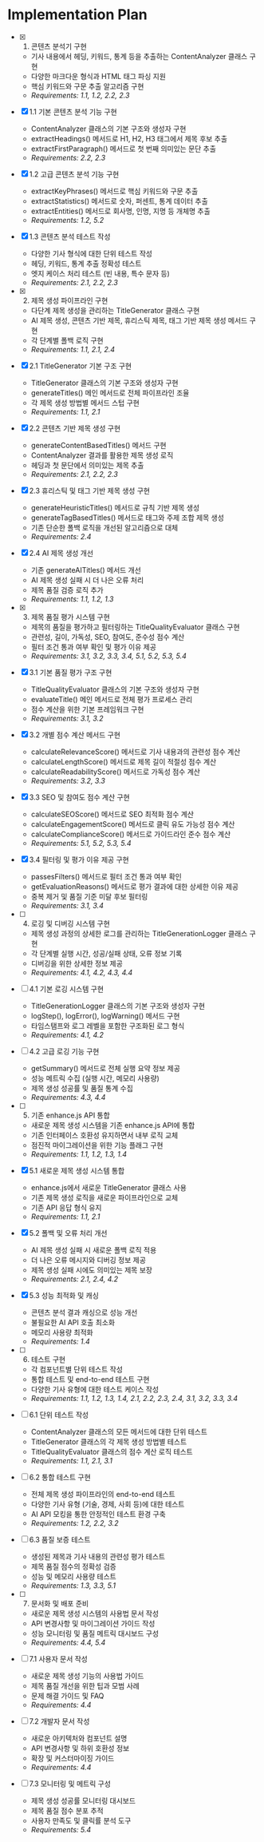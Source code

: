 # Implementation Plan

- [x] 1. 콘텐츠 분석기 구현
  - 기사 내용에서 헤딩, 키워드, 통계 등을 추출하는 ContentAnalyzer 클래스 구현
  - 다양한 마크다운 형식과 HTML 태그 파싱 지원
  - 핵심 키워드와 구문 추출 알고리즘 구현
  - _Requirements: 1.1, 1.2, 2.2, 2.3_

- [x] 1.1 기본 콘텐츠 분석 기능 구현
  - ContentAnalyzer 클래스의 기본 구조와 생성자 구현
  - extractHeadings() 메서드로 H1, H2, H3 태그에서 제목 후보 추출
  - extractFirstParagraph() 메서드로 첫 번째 의미있는 문단 추출
  - _Requirements: 2.2, 2.3_

- [x] 1.2 고급 콘텐츠 분석 기능 구현
  - extractKeyPhrases() 메서드로 핵심 키워드와 구문 추출
  - extractStatistics() 메서드로 숫자, 퍼센트, 통계 데이터 추출
  - extractEntities() 메서드로 회사명, 인명, 지명 등 개체명 추출
  - _Requirements: 1.2, 5.2_

- [x] 1.3 콘텐츠 분석 테스트 작성
  - 다양한 기사 형식에 대한 단위 테스트 작성
  - 헤딩, 키워드, 통계 추출 정확성 테스트
  - 엣지 케이스 처리 테스트 (빈 내용, 특수 문자 등)
  - _Requirements: 2.1, 2.2, 2.3_

- [x] 2. 제목 생성 파이프라인 구현
  - 다단계 제목 생성을 관리하는 TitleGenerator 클래스 구현
  - AI 제목 생성, 콘텐츠 기반 제목, 휴리스틱 제목, 태그 기반 제목 생성 메서드 구현
  - 각 단계별 폴백 로직 구현
  - _Requirements: 1.1, 2.1, 2.4_

- [x] 2.1 TitleGenerator 기본 구조 구현
  - TitleGenerator 클래스의 기본 구조와 생성자 구현
  - generateTitles() 메인 메서드로 전체 파이프라인 조율
  - 각 제목 생성 방법별 메서드 스텁 구현
  - _Requirements: 1.1, 2.1_

- [x] 2.2 콘텐츠 기반 제목 생성 구현
  - generateContentBasedTitles() 메서드 구현
  - ContentAnalyzer 결과를 활용한 제목 생성 로직
  - 헤딩과 첫 문단에서 의미있는 제목 추출
  - _Requirements: 2.1, 2.2, 2.3_

- [x] 2.3 휴리스틱 및 태그 기반 제목 생성 구현
  - generateHeuristicTitles() 메서드로 규칙 기반 제목 생성
  - generateTagBasedTitles() 메서드로 태그와 주제 조합 제목 생성
  - 기존 단순한 폴백 로직을 개선된 알고리즘으로 대체
  - _Requirements: 2.4_

- [x] 2.4 AI 제목 생성 개선
  - 기존 generateAITitles() 메서드 개선
  - AI 제목 생성 실패 시 더 나은 오류 처리
  - 제목 품질 검증 로직 추가
  - _Requirements: 1.1, 1.2, 1.3_

- [x] 3. 제목 품질 평가 시스템 구현
  - 제목의 품질을 평가하고 필터링하는 TitleQualityEvaluator 클래스 구현
  - 관련성, 길이, 가독성, SEO, 참여도, 준수성 점수 계산
  - 필터 조건 통과 여부 확인 및 평가 이유 제공
  - _Requirements: 3.1, 3.2, 3.3, 3.4, 5.1, 5.2, 5.3, 5.4_

- [x] 3.1 기본 품질 평가 구조 구현
  - TitleQualityEvaluator 클래스의 기본 구조와 생성자 구현
  - evaluateTitle() 메인 메서드로 전체 평가 프로세스 관리
  - 점수 계산을 위한 기본 프레임워크 구현
  - _Requirements: 3.1, 3.2_

- [x] 3.2 개별 점수 계산 메서드 구현
  - calculateRelevanceScore() 메서드로 기사 내용과의 관련성 점수 계산
  - calculateLengthScore() 메서드로 제목 길이 적절성 점수 계산
  - calculateReadabilityScore() 메서드로 가독성 점수 계산
  - _Requirements: 3.2, 3.3_

- [x] 3.3 SEO 및 참여도 점수 계산 구현
  - calculateSEOScore() 메서드로 SEO 최적화 점수 계산
  - calculateEngagementScore() 메서드로 클릭 유도 가능성 점수 계산
  - calculateComplianceScore() 메서드로 가이드라인 준수 점수 계산
  - _Requirements: 5.1, 5.2, 5.3, 5.4_

- [x] 3.4 필터링 및 평가 이유 제공 구현
  - passesFilters() 메서드로 필터 조건 통과 여부 확인
  - getEvaluationReasons() 메서드로 평가 결과에 대한 상세한 이유 제공
  - 중복 제거 및 품질 기준 미달 후보 필터링
  - _Requirements: 3.1, 3.4_

- [ ] 4. 로깅 및 디버깅 시스템 구현
  - 제목 생성 과정의 상세한 로그를 관리하는 TitleGenerationLogger 클래스 구현
  - 각 단계별 실행 시간, 성공/실패 상태, 오류 정보 기록
  - 디버깅을 위한 상세한 정보 제공
  - _Requirements: 4.1, 4.2, 4.3, 4.4_

- [ ] 4.1 기본 로깅 시스템 구현
  - TitleGenerationLogger 클래스의 기본 구조와 생성자 구현
  - logStep(), logError(), logWarning() 메서드 구현
  - 타임스탬프와 로그 레벨을 포함한 구조화된 로그 형식
  - _Requirements: 4.1, 4.2_

- [ ] 4.2 고급 로깅 기능 구현
  - getSummary() 메서드로 전체 실행 요약 정보 제공
  - 성능 메트릭 수집 (실행 시간, 메모리 사용량)
  - 제목 생성 성공률 및 품질 통계 수집
  - _Requirements: 4.3, 4.4_

- [ ] 5. 기존 enhance.js API 통합
  - 새로운 제목 생성 시스템을 기존 enhance.js API에 통합
  - 기존 인터페이스 호환성 유지하면서 내부 로직 교체
  - 점진적 마이그레이션을 위한 기능 플래그 구현
  - _Requirements: 1.1, 1.2, 1.3, 1.4_

- [x] 5.1 새로운 제목 생성 시스템 통합
  - enhance.js에서 새로운 TitleGenerator 클래스 사용
  - 기존 제목 생성 로직을 새로운 파이프라인으로 교체
  - 기존 API 응답 형식 유지
  - _Requirements: 1.1, 2.1_

- [x] 5.2 폴백 및 오류 처리 개선
  - AI 제목 생성 실패 시 새로운 폴백 로직 적용
  - 더 나은 오류 메시지와 디버깅 정보 제공
  - 제목 생성 실패 시에도 의미있는 제목 보장
  - _Requirements: 2.1, 2.4, 4.2_

- [x] 5.3 성능 최적화 및 캐싱
  - 콘텐츠 분석 결과 캐싱으로 성능 개선
  - 불필요한 AI API 호출 최소화
  - 메모리 사용량 최적화
  - _Requirements: 1.4_

- [ ] 6. 테스트 구현
  - 각 컴포넌트별 단위 테스트 작성
  - 통합 테스트 및 end-to-end 테스트 구현
  - 다양한 기사 유형에 대한 테스트 케이스 작성
  - _Requirements: 1.1, 1.2, 1.3, 1.4, 2.1, 2.2, 2.3, 2.4, 3.1, 3.2, 3.3, 3.4_

- [ ] 6.1 단위 테스트 작성
  - ContentAnalyzer 클래스의 모든 메서드에 대한 단위 테스트
  - TitleGenerator 클래스의 각 제목 생성 방법별 테스트
  - TitleQualityEvaluator 클래스의 점수 계산 로직 테스트
  - _Requirements: 1.1, 2.1, 3.1_

- [ ] 6.2 통합 테스트 구현
  - 전체 제목 생성 파이프라인의 end-to-end 테스트
  - 다양한 기사 유형 (기술, 경제, 사회 등)에 대한 테스트
  - AI API 모킹을 통한 안정적인 테스트 환경 구축
  - _Requirements: 1.2, 2.2, 3.2_

- [ ] 6.3 품질 보증 테스트
  - 생성된 제목과 기사 내용의 관련성 평가 테스트
  - 제목 품질 점수의 정확성 검증
  - 성능 및 메모리 사용량 테스트
  - _Requirements: 1.3, 3.3, 5.1_

- [ ] 7. 문서화 및 배포 준비
  - 새로운 제목 생성 시스템의 사용법 문서 작성
  - API 변경사항 및 마이그레이션 가이드 작성
  - 성능 모니터링 및 품질 메트릭 대시보드 구성
  - _Requirements: 4.4, 5.4_

- [ ] 7.1 사용자 문서 작성
  - 새로운 제목 생성 기능의 사용법 가이드
  - 제목 품질 개선을 위한 팁과 모범 사례
  - 문제 해결 가이드 및 FAQ
  - _Requirements: 4.4_

- [ ] 7.2 개발자 문서 작성
  - 새로운 아키텍처와 컴포넌트 설명
  - API 변경사항 및 하위 호환성 정보
  - 확장 및 커스터마이징 가이드
  - _Requirements: 4.4_

- [ ] 7.3 모니터링 및 메트릭 구성
  - 제목 생성 성공률 모니터링 대시보드
  - 제목 품질 점수 분포 추적
  - 사용자 만족도 및 클릭률 분석 도구
  - _Requirements: 5.4_